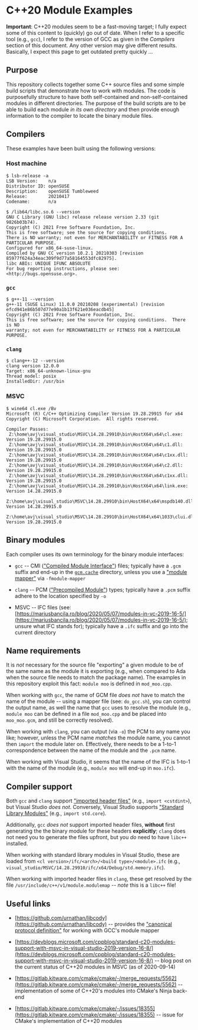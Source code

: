 # C++20 Module Examples

**Important**: C++20 modules seem to be a fast-moving target; I fully expect some of this content to (quickly) go out of date. When I refer to a specific tool (e.g., `gcc`), I refer to the version of GCC as given in the *Compilers* section of this document. Any other version may give different results. Basically, I expect this page to get outdated pretty quickly ...


## Purpose

This repository collects together some C++ source files and some simple build scripts that demonstrate how to work with modules. The code is purposefully structure to have both self-contained and non-self-contained modules in different directories. The purpose of the build scripts are to be able to build each module *in its own directory* and then provide enough information to the compiler to locate the binary module files.


## Compilers

These examples have been built using the following versions:

### Host machine

```
$ lsb-release -a
LSB Version:    n/a
Distributor ID: openSUSE
Description:    openSUSE Tumbleweed
Release:        20210417
Codename:       n/a

$ /lib64/libc.so.6 --version
GNU C Library (GNU libc) release release version 2.33 (git 9826b03b74).
Copyright (C) 2021 Free Software Foundation, Inc.
This is free software; see the source for copying conditions.
There is NO warranty; not even for MERCHANTABILITY or FITNESS FOR A
PARTICULAR PURPOSE.
Configured for x86_64-suse-linux.
Compiled by GNU CC version 10.2.1 20210303 [revision 85977f624a34eac309f9d77a58164553dfc82975].
libc ABIs: UNIQUE IFUNC ABSOLUTE
For bug reporting instructions, please see:
<http://bugs.opensuse.org>.
```

### `gcc`

```
$ g++-11 --version
g++-11 (SUSE Linux) 11.0.0 20210208 (experimental) [revision efcd941e86b507d77e90a1b13f621e036eacdb45]
Copyright (C) 2021 Free Software Foundation, Inc.
This is free software; see the source for copying conditions.  There is NO
warranty; not even for MERCHANTABILITY or FITNESS FOR A PARTICULAR PURPOSE.
```

### `clang`

```
$ clang++-12 --version
clang version 12.0.0
Target: x86_64-unknown-linux-gnu
Thread model: posix
InstalledDir: /usr/bin
```

### MSVC

```
$ wine64 cl.exe /Bv
Microsoft (R) C/C++ Optimizing Compiler Version 19.28.29915 for x64
Copyright (C) Microsoft Corporation.  All rights reserved.

Compiler Passes:
 Z:\home\avj\visual_studio\MSVC\14.28.29910\bin\HostX64\x64\cl.exe:        Version 19.28.29915.0
 Z:\home\avj\visual_studio\MSVC\14.28.29910\bin\HostX64\x64\c1.dll:        Version 19.28.29915.0
 Z:\home\avj\visual_studio\MSVC\14.28.29910\bin\HostX64\x64\c1xx.dll:      Version 19.28.29915.0
 Z:\home\avj\visual_studio\MSVC\14.28.29910\bin\HostX64\x64\c2.dll:        Version 19.28.29915.0
 Z:\home\avj\visual_studio\MSVC\14.28.29910\bin\HostX64\x64\c1xx.dll:      Version 19.28.29915.0
 Z:\home\avj\visual_studio\MSVC\14.28.29910\bin\HostX64\x64\link.exe:      Version 14.28.29915.0
 Z:\home\avj\visual_studio\MSVC\14.28.29910\bin\HostX64\x64\mspdb140.dll:  Version 14.28.29915.0
 Z:\home\avj\visual_studio\MSVC\14.28.29910\bin\HostX64\x64\1033\clui.dll: Version 19.28.29915.0
```


## Binary modules

Each compiler uses its own terminology for the binary module interfaces:

* `gcc` -- CMI (["Compiled Module Interface"](https://gcc.gnu.org/wiki/cxx-modules)) files; typically have a `.gcm` suffix and end-up in the [`gcm.cache`](https://gcc.gnu.org/onlinedocs/gcc/C_002b_002b-Module-Mapper.html) directory, unless you use a ["module mapper"](https://gcc.gnu.org/onlinedocs/gcc/C_002b_002b-Module-Mapper.html) via `-fmodule-mapper`

* `clang` -- PCM (["Precompiled Module"](https://mariusbancila.ro/blog/2020/05/15/modules-in-clang-11/)) types; typically have a `.pcm` suffix adhere to the location specified by `-o`

* MSVC -- IFC files (see: [https://mariusbancila.ro/blog/2020/05/07/modules-in-vc-2019-16-5/](https://mariusbancila.ro/blog/2020/05/07/modules-in-vc-2019-16-5/); unsure what IFC stands for); typically have a `.ifc` suffix and go into the current directory


## Name requirements

It is *not* necessary for the source file "exporting" a given module to be of the same name as the module it is exporting (e.g., when compared to Ada when the source file needs to match the package name). The examples in this repository exploit this fact: `module moo` is defined in `mod_moo.cpp`.

When working with `gcc`, the name of GCM file *does not* have to match the name of the module -- using a mapper file (see: `do_gcc.sh`), you can control the output name, as well the name that `gcc` uses to resolve the module (e.g., `module moo` can be defined in a file `mod_moo.cpp` and be placed into `moo_moo.gcm`, and still be correctly resolved).

When working with `clang`, you can output (via `-o`) the PCM to any name you like; however, unless the PCM name *matches* the module name, you cannot then `import` the module later on. Effectively, there needs to be a 1-to-1 correspondence between the name of the module and the `.pcm` name.

When working with Visual Studio, it seems that the name of the IFC is 1-to-1 with the name of the module (e.g., `module moo` will end-up in `moo.ifc`).



## Compiler support

Both `gcc` and `clang` support ["imported header files"](https://docs.microsoft.com/en-us/cpp/cpp/modules-cpp?view=msvc-160) (e.g., `import <cstdint>`), but Visual Studio *does not*. Conversely, Visual Studio supports ["Standard Library Modules"](https://devblogs.microsoft.com/cppblog/cpp-modules-in-visual-studio-2017/) (e.g., `import std.core`).

Additionally, `gcc` *does not* support imported header files, **without** first generating the the binary module for these headers **explicitly**; `clang` does not need you to generate the files upfront, but you *do* need to have `libc++` installed.

When working with standard library modules in Visual Studio, these are loaded from `<cl version>/ifc/<arch>/<build type>/<module>.ifc` (e.g., `visual_studio/MSVC/14.28.29910/ifc/x64/Debug/std.memory.ifc`).

When working with imported header files in `clang`, these get resolved by the file `/usr/include/c++/v1/module.modulemap` -- *note* this is a `libc++` file!


## Useful links

* [https://github.com/urnathan/libcody](https://github.com/urnathan/libcody) -- provides the ["canonical protocol definition"](https://gcc.gnu.org/onlinedocs/gcc/C_002b_002b-Module-Mapper.html) for working with GCC's module mapper

* [https://devblogs.microsoft.com/cppblog/standard-c20-modules-support-with-msvc-in-visual-studio-2019-version-16-8/](https://devblogs.microsoft.com/cppblog/standard-c20-modules-support-with-msvc-in-visual-studio-2019-version-16-8/) -- blog post on the current status of C++20 modules in MSVC (as of 2020-09-14)

* [https://gitlab.kitware.com/cmake/cmake/-/merge_requests/5562](https://gitlab.kitware.com/cmake/cmake/-/merge_requests/5562) -- implementation of some of C++20's modules into CMake's Ninja back-end

* [https://gitlab.kitware.com/cmake/cmake/-/issues/18355](https://gitlab.kitware.com/cmake/cmake/-/issues/18355) -- issue for CMake's implementation of C++20 modules

